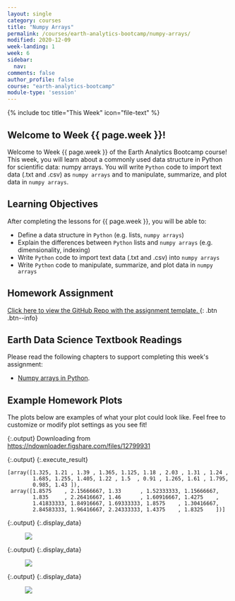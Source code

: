 ```yaml
---
layout: single
category: courses
title: "Numpy Arrays"
permalink: /courses/earth-analytics-bootcamp/numpy-arrays/
modified: 2020-12-09
week-landing: 1
week: 6
sidebar:
  nav:
comments: false
author_profile: false
course: "earth-analytics-bootcamp"
module-type: 'session'
---
```

{% include toc title="This Week" icon="file-text" %}

<div class="notice--info" markdown="1">

## <i class="fa fa-ship" aria-hidden="true"></i> Welcome to Week {{ page.week }}!

Welcome to Week {{ page.week }} of the Earth Analytics Bootcamp course! This week, you will learn about a commonly used data structure in Python for scientific data: numpy arrays. You will write `Python` code to import text data (.txt and .csv) as `numpy arrays` and to manipulate, summarize, and plot data in `numpy arrays`.


## <i class="fa fa-graduation-cap" aria-hidden="true"></i> Learning Objectives

After completing the lessons for {{ page.week }}, you will be able to:

* Define a data structure in `Python` (e.g. lists, `numpy arrays`)
* Explain the differences between `Python` lists and `numpy arrays` (e.g. dimensionality, indexing)
* Write `Python` code to import text data (.txt and .csv) into `numpy arrays`
* Write `Python` code to manipulate, summarize, and plot data in `numpy arrays`


## <i class="fa fa-pencil-square-o" aria-hidden="true"></i> Homework Assignment

<a href="https://github.com/earthlab-education/bootcamp-2020-06-numpy-template" target="_blank">Click here to view the GitHub Repo with the assignment template. </a>
{: .btn .btn--info}


## <i class="fa fa-book"></i> Earth Data Science Textbook Readings

Please read the following chapters to support completing this week's assignment:

* <a href="https://github.com/earthlab-education/bootcamp-2020-06-numpy-template">Numpy arrays in Python</a>.

</div>


## Example Homework Plots

The plots below are examples of what your plot could look like. Feel free to customize or modify plot settings as you see fit! 






{:.output}
    Downloading from https://ndownloader.figshare.com/files/12799931



{:.output}
{:.execute_result}



    [array([1.325, 1.21 , 1.39 , 1.365, 1.125, 1.18 , 2.03 , 1.31 , 1.24 ,
            1.685, 1.255, 1.405, 1.22 , 1.5  , 0.91 , 1.265, 1.61 , 1.795,
            0.985, 1.43 ]),
     array([1.8575    , 2.15666667, 1.33      , 1.52333333, 1.15666667,
            1.835     , 2.26416667, 1.46      , 1.60916667, 1.4275    ,
            1.41833333, 1.84916667, 1.69333333, 1.8575    , 1.30416667,
            2.84583333, 1.96416667, 2.24333333, 1.4375    , 1.8325    ])]






{:.output}
{:.display_data}

<figure>

<img src = "{{ site.url }}/images/courses/ea-bootcamp/06-numpy-arrays/2019-08-01-numpy-arrays-landing-page/2019-08-01-numpy-arrays-landing-page_5_0.png">

</figure>






{:.output}
{:.display_data}

<figure>

<img src = "{{ site.url }}/images/courses/ea-bootcamp/06-numpy-arrays/2019-08-01-numpy-arrays-landing-page/2019-08-01-numpy-arrays-landing-page_7_0.png">

</figure>





{:.output}
{:.display_data}

<figure>

<img src = "{{ site.url }}/images/courses/ea-bootcamp/06-numpy-arrays/2019-08-01-numpy-arrays-landing-page/2019-08-01-numpy-arrays-landing-page_8_0.png">

</figure>






